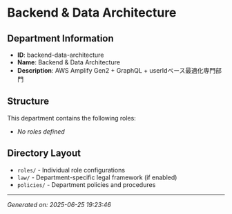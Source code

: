 # Backend & Data Architecture

## Department Information
- **ID**: backend-data-architecture
- **Name**: Backend & Data Architecture
- **Description**: AWS Amplify Gen2 + GraphQL + userIdベース最適化専門部門

## Structure
This department contains the following roles:

- *No roles defined*

## Directory Layout
- `roles/` - Individual role configurations
- `law/` - Department-specific legal framework (if enabled)
- `policies/` - Department policies and procedures

---
*Generated on: 2025-06-25 19:23:46*
